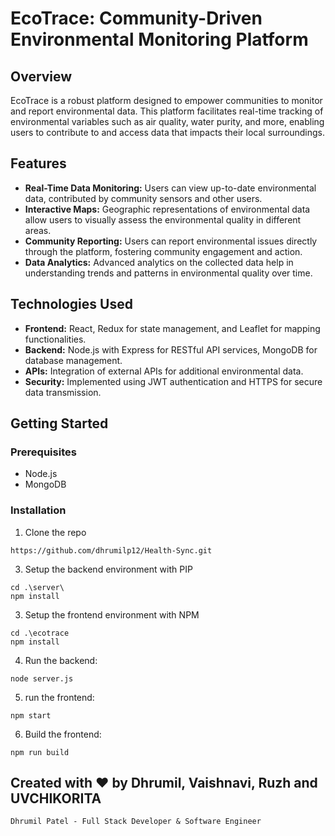 
# EcoTrace: Community-Driven Environmental Monitoring Platform

## Overview
EcoTrace is a robust platform designed to empower communities to monitor and report environmental data. This platform facilitates real-time tracking of environmental variables such as air quality, water purity, and more, enabling users to contribute to and access data that impacts their local surroundings.

## Features
- **Real-Time Data Monitoring:** Users can view up-to-date environmental data, contributed by community sensors and other users.
- **Interactive Maps:** Geographic representations of environmental data allow users to visually assess the environmental quality in different areas.
- **Community Reporting:** Users can report environmental issues directly through the platform, fostering community engagement and action.
- **Data Analytics:** Advanced analytics on the collected data help in understanding trends and patterns in environmental quality over time.

## Technologies Used
- **Frontend:** React, Redux for state management, and Leaflet for mapping functionalities.
- **Backend:** Node.js with Express for RESTful API services, MongoDB for database management.
- **APIs:** Integration of external APIs for additional environmental data.
- **Security:** Implemented using JWT authentication and HTTPS for secure data transmission.

## Getting Started

### Prerequisites

- Node.js
- MongoDB

### Installation

1. Clone the repo
```
https://github.com/dhrumilp12/Health-Sync.git
```
3. Setup the backend environment with PIP
```
cd .\server\
npm install 
```
3. Setup the frontend environment with NPM
```
cd .\ecotrace
npm install
```
4. Run the backend:
```
node server.js
```
5. run the frontend:
```
npm start
```
6. Build the frontend:
```
npm run build
```

## Created with ❤️ by Dhrumil, Vaishnavi, Ruzh and UVCHIKORITA
`Dhrumil Patel - Full Stack Developer & Software Engineer`<br>
